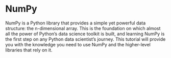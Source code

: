 # NumPy
NumPy is a Python library that provides a simple yet powerful data structure: the n-dimensional array. This is the foundation on which almost all the power of Python’s data science toolkit is built, and learning NumPy is the first step on any Python data scientist’s journey. This tutorial will provide you with the knowledge you need to use NumPy and the higher-level libraries that rely on it.
